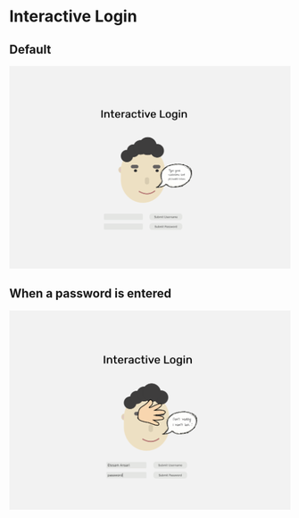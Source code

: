 # Interactive Login

## Default 

![Default](screenshots/Default.png)

## When a password is entered
![When Password Entered](screenshots/PasswordEntered.png)
